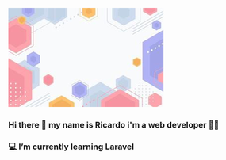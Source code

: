  ![Header](https://github.com/RicardoValadas/RicardoValadas/blob/main/header.jpg)

### Hi there 👋 my name is Ricardo i'm a web developer :technologist:


###  :computer: I’m currently learning Laravel



<!--

Here are some ideas to get you started:

- 🔭 I’m currently working on ...
- 🌱 I’m currently learning ...
- 👯 I’m looking to collaborate on ...
- 🤔 I’m looking for help with ...
- 💬 Ask me about ...
- 📫 How to reach me: ...
- 😄 Pronouns: ...
- ⚡ Fun fact: ...
-->
